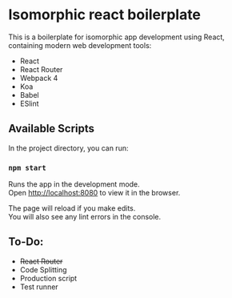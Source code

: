 # Isomorphic react boilerplate

This is a boilerplate for isomorphic app development using React, containing modern web development tools:
- React
- React Router
- Webpack 4
- Koa
- Babel
- ESlint

## Available Scripts

In the project directory, you can run:

### `npm start`

Runs the app in the development mode.<br>
Open [http://localhost:8080](http://localhost:8080) to view it in the browser.

The page will reload if you make edits.<br>
You will also see any lint errors in the console.

## To-Do:
- ~~React Router~~
- Code Splitting
- Production script
- Test runner
